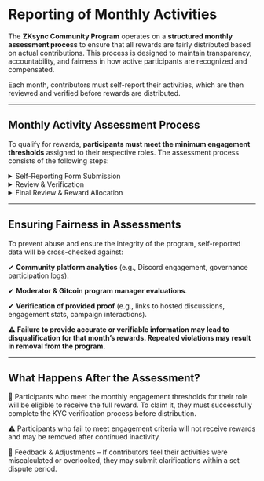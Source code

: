 # Reporting of Monthly Activities

The **ZKsync Community Program** operates on a **structured monthly assessment process** to ensure that all rewards are fairly distributed based on actual contributions. This process is designed to maintain transparency, accountability, and fairness in how active participants are recognized and compensated.

Each month, contributors must self-report their activities, which are then reviewed and verified before rewards are distributed.

***

## Monthly Activity Assessment Process

To qualify for rewards, **participants must meet the minimum engagement thresholds** assigned to their respective roles. The assessment process consists of the following steps:

<details>

<summary>Self-Reporting Form Submission</summary>

• At the end of each month, participants submit a **structured self-assessment** form documenting their contributions through a dedicated form.

• The form includes **details on engagement in discussions, event participation, campaign involvement, and Squad activities**.

• Participants must provide verifiable proof of their activities (e.g., links, recaps).

</details>

<details>

<summary>Review &#x26; Verification</summary>

• Gitcoin, in collaboration with Community Moderators, will **review self-reported contributions and compare them against community platform analytics** (engagement metrics, activity logs, impact, sentiment, event participation records).

• Any discrepancies or incomplete submissions may result in **disqualification** for that month.

</details>

<details>

<summary>Final Review &#x26; Reward Allocation</summary>

• Once contributions are verified, eligible participants receive their full monthly reward according to their role.

• If a participant **fails to meet the minimum engagement criteria**, they will not receive rewards for that month and may be flagged for removal if inactivity persists.

</details>

***

## Ensuring Fairness in Assessments

To prevent abuse and ensure the integrity of the program, self-reported data will be cross-checked against:

✔ **Community platform analytics** (e.g., Discord engagement, governance participation logs).

✔ **Moderator & Gitcoin program manager evaluations**.

✔ **Verification of provided proof** (e.g., links to hosted discussions, engagement stats, campaign interactions).

⚠ **Failure to provide accurate or verifiable information may lead to disqualification for that month’s rewards. Repeated violations may result in removal from the program.**

***

## What Happens After the Assessment?

📢 Participants who meet the monthly engagement thresholds for their role will be eligible to receive the full reward. To claim it, they must successfully complete the KYC verification process before distribution.

⚠ Participants who fail to meet engagement criteria will not receive rewards and may be removed after continued inactivity.

🔄 Feedback & Adjustments – If contributors feel their activities were miscalculated or overlooked, they may submit clarifications within a set dispute period.
